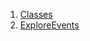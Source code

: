 

1. [Classes](file-___home_harshil_Desktop_open-source_palisadoes_talawa_lib_views_after_auth_screens_events_explore_events/#classes)
2. [ExploreEvents](file-___home_harshil_Desktop_open-source_palisadoes_talawa_lib_views_after_auth_screens_events_explore_events/ExploreEvents-class.html)
